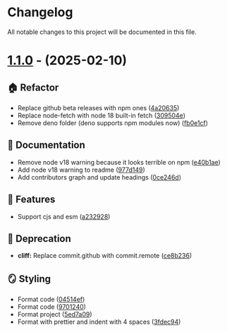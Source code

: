 # Changelog

All notable changes to this project will be documented in this file.

# [1.1.0](https://github.com/SerenModz21/paste.gg/compare/v1.0.2...v1.1.0) - (2025-02-10)

## 🏠 Refactor

- Replace github beta releases with npm ones ([4a20635](https://github.com/SerenModz21/paste.gg/commit/4a206354a6575dd0e6770045333ad06461a1e641))
- Replace node-fetch with node 18 built-in fetch ([309504e](https://github.com/SerenModz21/paste.gg/commit/309504e540e11d9f0c6e21cabc7b9a9a7f75cc44))
- Remove deno folder (deno supports npm modules now) ([fb0e1cf](https://github.com/SerenModz21/paste.gg/commit/fb0e1cf610c1167263b1cdc132d921ba961bfeb7))

## 📝 Documentation

- Remove node v18 warning because it looks terrible on npm ([e40b1ae](https://github.com/SerenModz21/paste.gg/commit/e40b1ae373ecc99964f71eb996dcf0409a130b43))
- Add node v18 warning to readme ([977d149](https://github.com/SerenModz21/paste.gg/commit/977d1492d43a08766664b82617d327b73819d1d6))
- Add contributors graph and update headings ([0ce246d](https://github.com/SerenModz21/paste.gg/commit/0ce246d016b680db9b26d0a06f3b109d41defcb4))

## 🚀 Features

- Support cjs and esm ([a232928](https://github.com/SerenModz21/paste.gg/commit/a232928d695416546dacd795c17f708a15a2de3d))

## 🚨 Deprecation

- **cliff:** Replace commit.github with commit.remote ([ce8b236](https://github.com/SerenModz21/paste.gg/commit/ce8b236c0ca750d56727d92ab081a6a4c67f9fa0))

## 🪞 Styling

- Format code ([04514ef](https://github.com/SerenModz21/paste.gg/commit/04514ef72197bbb2d788f613f8d8946d49b4f1d1))
- Format code ([9701240](https://github.com/SerenModz21/paste.gg/commit/9701240ccfe4d22084b5450ba0d6b4840b93ade4))
- Format project ([5ed7a09](https://github.com/SerenModz21/paste.gg/commit/5ed7a095d66a3ba8cecf3ea2c4081cc17f4c6e7e))
- Format with prettier and indent with 4 spaces ([3fdec94](https://github.com/SerenModz21/paste.gg/commit/3fdec945373e1ecd28f89f9bffd8285c27782bc5))
